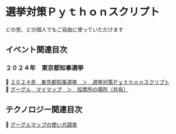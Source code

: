 # 選挙対策Ｐｙｔｈｏｎスクリプト

どの党、どの個人でもご自由に使っていただけます  


## イベント関連目次

### ２０２４年　東京都知事選挙

📖 [２０２４年　東京都知事選挙　＞　選挙対策Ｐｙｔｈｏｎスクリプト](./2024_tokyo/README.md)  
📖 [グーグル　マイマップ　＞　投票所の場所（共有）](https://www.google.com/maps/d/edit?mid=14FtVcqsByVpenahdqTlaZLwngy8Y05g&usp=sharing)  


## テクノロジー関連目次

📖 [グーグルマップの使い方調査](./technology/google_map/README.md)  

